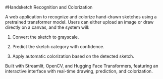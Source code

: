 #Handsketch Recognition and Colorization

A web application to recognize and colorize hand-drawn sketches using a pretrained transformer model. Users can either upload an image or draw directly on a canvas, and the system will:

1. Convert the sketch to grayscale.

2. Predict the sketch category with confidence.

3. Apply automatic colorization based on the detected sketch.

Built with Streamlit, OpenCV, and Hugging Face Transformers, featuring an interactive interface with real-time drawing, prediction, and colorization.
